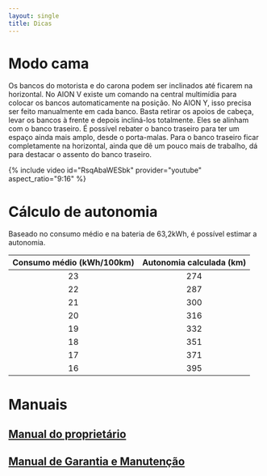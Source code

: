 ```yaml
---
layout: single
title: Dicas
---
```


# Modo cama
Os bancos do motorista e do carona podem ser inclinados até ficarem na horizontal. No AION V existe um comando na central multimídia para colocar os bancos automaticamente na posição. No AION Y, isso precisa ser feito manualmente em cada banco. Basta retirar os apoios de cabeça, levar os bancos à frente e depois incliná-los totalmente. Eles se alinham com o banco traseiro. É possível rebater o banco traseiro para ter um espaço ainda mais amplo, desde o porta-malas. Para o banco traseiro ficar completamente na horizontal, ainda que dê um pouco mais de trabalho, dá para destacar o assento do banco traseiro.

{% include video id="RsqAbaWESbk" provider="youtube" aspect_ratio="9:16" %}


# Cálculo de autonomia
Baseado no consumo médio e na bateria de 63,2kWh, é possível estimar a autonomia.

| Consumo médio (kWh/100km) | Autonomia calculada (km) |
| :---: | :---: |
| 23 | 274 |
| 22 | 287 |
| 21 | 300 |
| 20 | 316 |
| 19 | 332 |
| 18 | 351 |
| 17 | 371 |
| 16 | 395 |


# Manuais
## [Manual do proprietário](https://sg-www-resouce-cdn.gacgroup.com/user_manual/aion-y/%5Bpt-br%5DAION_Y-Owners_Manual-LHD.pdf)
## [Manual de Garantia e Manutenção](https://br-www-resouce-cdn.gacgroup.com/static/BR/platform/language/common/202506/1749088090912-AIONYManualdegarantiaemanuten%C3%A7%C3%A3o.pdf)
